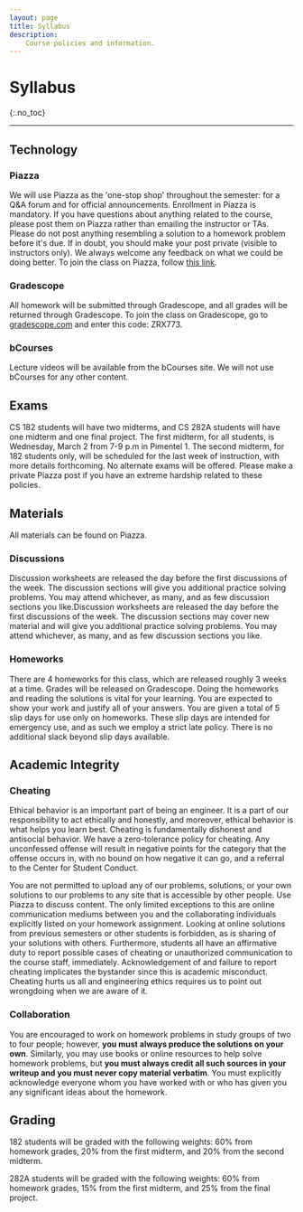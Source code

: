 ```yaml
---
layout: page
title: Syllabus
description:
    Course policies and information.
---
```


# Syllabus
{:.no_toc}


---

## Technology

### Piazza

We will use Piazza as the 'one-stop shop' throughout the semester: for a Q&A
forum and for official announcements. Enrollment in Piazza is mandatory. If you
have questions about anything related to the course, please post them on Piazza
rather than emailing the instructor or TAs. Please do not post anything
resembling a solution to a homework problem before it's due. If in doubt, you
should make your post private (visible to instructors only). We always welcome
any feedback on what we could be doing better. To join the class on Piazza,
follow [this link](https://piazza.com/berkeley/spring2022/cs182).

### Gradescope

All homework will be submitted through Gradescope, and all grades will be
returned through Gradescope. To join the class on Gradescope, go to
[gradescope.com](http://gradescope.com/) and enter this code: ZRX773.

### bCourses

Lecture videos will be available from the bCourses site. We will not use
bCourses for any other content.


## Exams

CS 182 students will have two midterms, and CS 282A students will have one
midterm and one final project. The first midterm, for all students, is
Wednesday, March 2 from 7-9 p.m in Pimentel 1. The second midterm, for 182
students only, will be scheduled for the last week of instruction, with more
details forthcoming. No alternate exams will be offered. Please make a private
Piazza post if you have an extreme hardship related to these policies.


## Materials

All materials can be found on Piazza.

### Discussions

Discussion worksheets are released the day before the first discussions of the
week. The discussion sections will give you additional practice solving
problems. You may attend whichever, as many, and as few discussion sections you
like.Discussion worksheets are released the day before the first discussions of
the week. The discussion sections may cover new material and will give you
additional practice solving problems. You may attend whichever, as many, and as
few discussion sections you like.

### Homeworks

There are 4 homeworks for this class, which are released roughly 3 weeks at a
time. Grades will be released on Gradescope. Doing the homeworks and reading the
solutions is vital for your learning. You are expected to show your work and
justify all of your answers. You are given a total of 5 slip days for use only
on homeworks. These slip days are intended for emergency use, and as such we
employ a strict late policy. There is no additional slack beyond slip days
available.


## Academic Integrity

### Cheating

Ethical behavior is an important part of being an engineer. It is a part of our
responsibility to act ethically and honestly, and moreover, ethical behavior is
what helps you learn best. Cheating is fundamentally dishonest and antisocial
behavior. We have a zero-tolerance policy for cheating. Any unconfessed offense
will result in negative points for the category that the offense occurs in, with
no bound on how negative it can go, and a referral to the Center for Student
Conduct.

You are not permitted to upload any of our problems, solutions, or your own
solutions to our problems to any site that is accessible by other people. Use
Piazza to discuss content. The only limited exceptions to this are online
communication mediums between you and the collaborating individuals explicitly
listed on your homework assignment. Looking at online solutions from previous
semesters or other students is forbidden, as is sharing of your solutions with
others. Furthermore, students all have an affirmative duty to report possible
cases of cheating or unauthorized communication to the course staff,
immediately. Acknowledgement of and failure to report cheating implicates the
bystander since this is academic misconduct. Cheating hurts us all and
engineering ethics requires us to point out wrongdoing when we are aware of it.

### Collaboration

You are encouraged to work on homework problems in study groups of two to four
people; however, **you must always produce the solutions on your own**.
Similarly, you may use books or online resources to help solve homework
problems, but **you must always credit all such sources in your writeup and you
must never copy material verbatim**. You must explicitly acknowledge everyone
whom you have worked with or who has given you any significant ideas about the
homework.


## Grading

182 students will be graded with the following weights: 60% from homework
grades, 20% from the first midterm, and 20% from the second midterm.

282A students will be graded with the following weights: 60% from homework
grades, 15% from the first midterm, and 25% from the final project.
